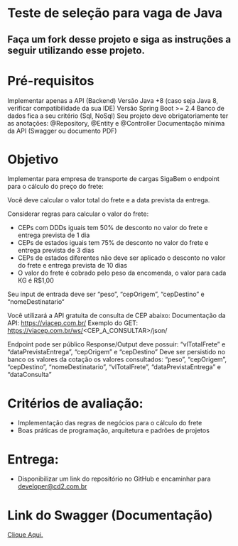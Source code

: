 # Teste de seleção para vaga de Java

## Faça um fork desse projeto e siga as instruções a seguir utilizando esse projeto.

# Pré-requisitos

Implementar apenas a API (Backend)
Versão Java +8 (caso seja Java 8, verificar compatibilidade da sua IDE)
Versão Spring Boot >= 2.4
Banco de dados fica a seu critério (Sql, NoSql)
Seu projeto deve obrigatoriamente ter as anotações: @Repository, @Entity e @Controller
Documentação mínima da API (Swagger ou documento PDF)

# Objetivo
Implementar para empresa de transporte de cargas SigaBem o endpoint para o cálculo do preço do frete:

Você deve calcular o valor total do frete e a data prevista da entrega.

Considerar regras para calcular o valor do frete:
 * CEPs com DDDs iguais tem 50% de desconto no valor do frete e entrega prevista de 1 dia
 * CEPs de estados iguais tem 75% de desconto no valor do frete e entrega prevista de 3 dias
 * CEPs de estados diferentes não deve ser aplicado o desconto no valor do frete e entrega prevista de 10 dias
 * O valor do frete é cobrado pelo peso da encomenda, o valor para cada KG é R$1,00

Seu input de entrada deve ser “peso”, “cepOrigem”, “cepDestino” e “nomeDestinatario“

Você utilizará a API gratuita de consulta de CEP abaixo: 
Documentação da API: https://viacep.com.br/
Exemplo do GET: https://viacep.com.br/ws/<CEP_A_CONSULTAR>/json/

Endpoint pode ser público
Response/Output deve possuir: “vlTotalFrete” e “dataPrevistaEntrega”, “cepOrigem” e “cepDestino”
Deve ser persistido no banco os valores da cotação os valores consultados: “peso”, “cepOrigem”, “cepDestino”, “nomeDestinatario”, “vlTotalFrete”, “dataPrevistaEntrega” e “dataConsulta”



# Critérios de avaliação:
 * Implementação das regras de negócios para o cálculo do frete
 * Boas práticas de programação, arquitetura  e padrões de projetos

# Entrega: 
 * Disponibilizar um link do repositório no GitHub e encaminhar para developer@cd2.com.br


# Link do Swagger (Documentação)
<a href="https://app.swaggerhub.com/apis-docs/AL33H/SigaBemJavaTest/1.0.0">Clique Aqui.</a>